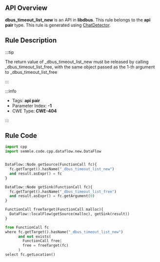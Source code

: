 ---
---


## API Overview
**dbus_timeout_list_new** is an API in **libdbus**. This rule belongs to the **api pair** type. This rule is generated using [ChatDetector](../../tools/ChatDetector).
## Rule Description

:::tip

The return value of _dbus_timeout_list_new must be released by calling _dbus_timeout_list_free, with the same object passed as the 1-th argument to _dbus_timeout_list_free

:::

:::info

- Tags: **api pair**
- Parameter Index: **-1**
- CWE Type: **CWE-404**

:::

## Rule Code
```python
import cpp
import semmle.code.cpp.dataflow.new.DataFlow


DataFlow::Node getSource(FunctionCall fc){
  fc.getTarget().hasName("_dbus_timeout_list_new")
  and result.asExpr() = fc
}

DataFlow::Node getSink(FunctionCall fc){
  fc.getTarget().hasName("_dbus_timeout_list_free")
  and result.asExpr() = fc.getArgument(0)
}

FunctionCall freeTarget(FunctionCall malloc){
  DataFlow::localFlow(getSource(malloc), getSink(result))
}

from FunctionCall fc
where fc.getTarget().hasName("_dbus_timeout_list_new")
      and not exists(
        FunctionCall free| 
        free = freeTarget(fc)
      )
select fc.getLocation()

```